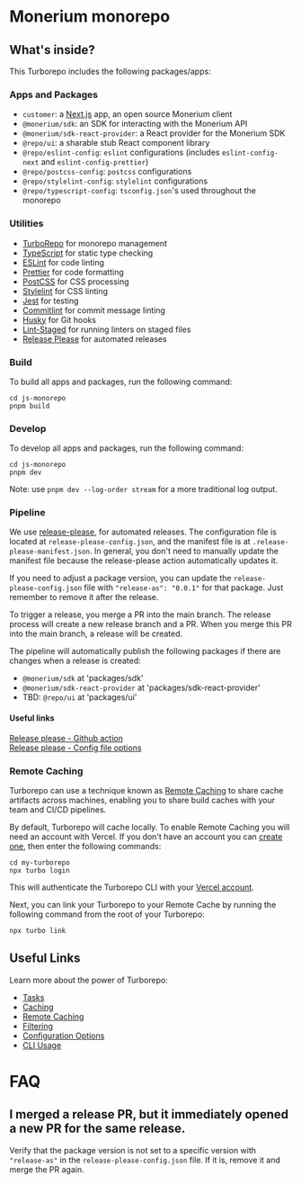 # Monerium monorepo

## What's inside?

This Turborepo includes the following packages/apps:

### Apps and Packages

- `customer`: a [Next.js](https://nextjs.org/) app, an open source Monerium client
- `@monerium/sdk`: an SDK for interacting with the Monerium API
- `@monerium/sdk-react-provider`: a React provider for the Monerium SDK
- `@repo/ui`: a sharable stub React component library
- `@repo/eslint-config`: `eslint` configurations (includes `eslint-config-next` and `eslint-config-prettier`)
- `@repo/postcss-config`: `postcss` configurations
- `@repo/stylelint-config`: `stylelint` configurations
- `@repo/typescript-config`: `tsconfig.json`'s used throughout the monorepo

### Utilities

- [TurboRepo](https://turbo.build/repo) for monorepo management
- [TypeScript](https://www.typescriptlang.org/) for static type checking
- [ESLint](https://eslint.org/) for code linting
- [Prettier](https://prettier.io) for code formatting
- [PostCSS](https://postcss.org/) for CSS processing
- [Stylelint](https://stylelint.io/) for CSS linting
- [Jest](https://jestjs.io/) for testing
- [Commitlint](https://commitlint.js.org/) for commit message linting
- [Husky](https://typicode.github.io/husky/) for Git hooks
- [Lint-Staged](https://github.com/lint-staged/lint-staged) for running linters on staged files
- [Release Please](https://github.com/googleapis/release-please) for automated releases

### Build

To build all apps and packages, run the following command:

```
cd js-monorepo
pnpm build
```

### Develop

To develop all apps and packages, run the following command:

```
cd js-monorepo
pnpm dev
```

Note: use `pnpm dev --log-order stream` for a more traditional log output.

### Pipeline

We use [release-please](https://github.com/googleapis/release-please), for automated releases. The configuration file is located at `release-please-config.json`, and the manifest file is at `.release-please-manifest.json`. In general, you don't need to manually update the manifest file because the release-please action automatically updates it.

If you need to adjust a package version, you can update the `release-please-config.json` file with `"release-as": "0.0.1"` for that package. Just remember to remove it after the release.

To trigger a release, you merge a PR into the main branch. The release process will create a new release branch and a PR. When you merge this PR into the main branch, a release will be created.

The pipeline will automatically publish the following packages if there are changes when a release is created:

- `@monerium/sdk` at 'packages/sdk'
- `@monerium/sdk-react-provider` at 'packages/sdk-react-provider'
- TBD: `@repo/ui` at 'packages/ui'

#### Useful links

[Release please - Github action](https://github.com/marketplace/actions/release-please-action)</br>
[Release please - Config file options](https://github.com/googleapis/release-please/blob/main/docs/manifest-releaser.md#configfile)

### Remote Caching

Turborepo can use a technique known as [Remote Caching](https://turbo.build/repo/docs/core-concepts/remote-caching) to share cache artifacts across machines, enabling you to share build caches with your team and CI/CD pipelines.

By default, Turborepo will cache locally. To enable Remote Caching you will need an account with Vercel. If you don't have an account you can [create one](https://vercel.com/signup), then enter the following commands:

```
cd my-turborepo
npx turbo login
```

This will authenticate the Turborepo CLI with your [Vercel account](https://vercel.com/docs/concepts/personal-accounts/overview).

Next, you can link your Turborepo to your Remote Cache by running the following command from the root of your Turborepo:

```
npx turbo link
```

## Useful Links

Learn more about the power of Turborepo:

- [Tasks](https://turbo.build/repo/docs/core-concepts/monorepos/running-tasks)
- [Caching](https://turbo.build/repo/docs/core-concepts/caching)
- [Remote Caching](https://turbo.build/repo/docs/core-concepts/remote-caching)
- [Filtering](https://turbo.build/repo/docs/core-concepts/monorepos/filtering)
- [Configuration Options](https://turbo.build/repo/docs/reference/configuration)
- [CLI Usage](https://turbo.build/repo/docs/reference/command-line-reference)

# FAQ

## I merged a release PR, but it immediately opened a new PR for the same release.

Verify that the package version is not set to a specific version with `"release-as"` in the `release-please-config.json` file. If it is, remove it and merge the PR again.
